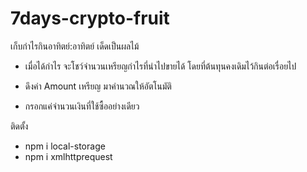# 7days-crypto-fruit
เก็บกำไรกินอาทิตย์:อาทิตย์ เด็ดเป็นผลไม้
- เมื่อได้กำไร จะโชว์จำนวนเหรียญกำไรที่นำไปขายได้ โดยที่ต้นทุนคงเดิมไว้กินต่อเรื่อยไป

- ดึงค่า Amount เหรียญ มาคำนวณให้อัตโนมัติ
- กรอกแค่จำนวนเงินที่ใช้ซื้ออย่างเดียว

ติดตั้ง
- npm i local-storage
- npm i xmlhttprequest
